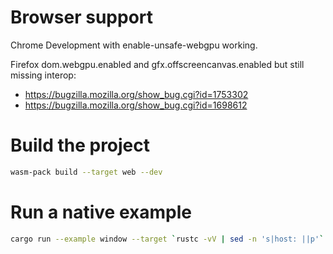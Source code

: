 # Browser support

Chrome Development with enable-unsafe-webgpu working.

Firefox dom.webgpu.enabled and gfx.offscreencanvas.enabled but still missing interop:
* https://bugzilla.mozilla.org/show_bug.cgi?id=1753302
* https://bugzilla.mozilla.org/show_bug.cgi?id=1698612

# Build the project

```sh
wasm-pack build --target web --dev
```

# Run a native example

```sh
cargo run --example window --target `rustc -vV | sed -n 's|host: ||p'`
```